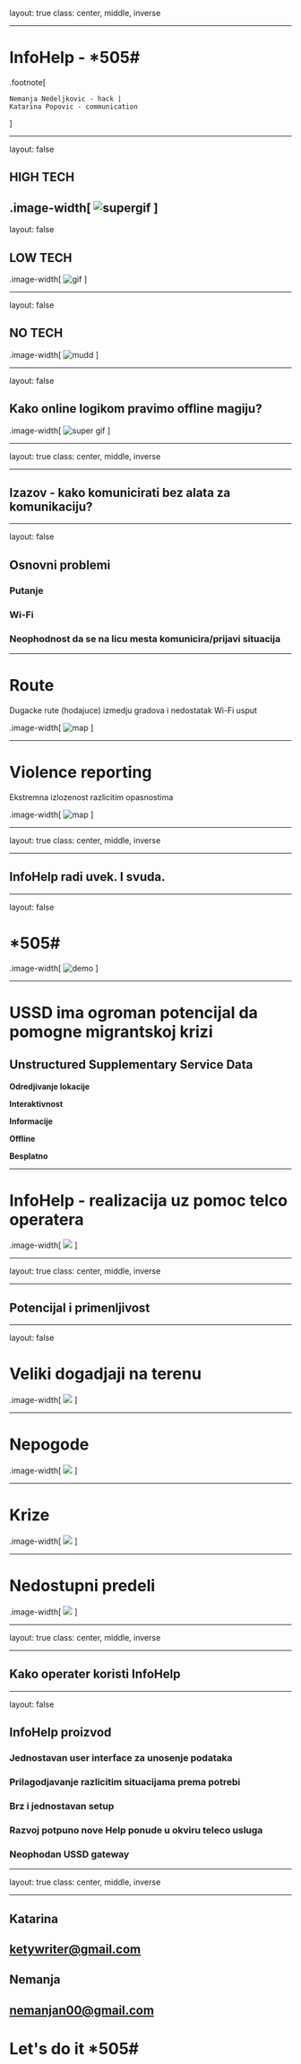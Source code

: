 layout: true
class: center, middle, inverse

---

# InfoHelp - *505# #

.footnote[

	Nemanja Nedeljkovic - hack |
	Katarina Popovic - communication
]

---
layout: false

## HIGH TECH
.image-width[
	![supergif](https://scontent-fra3-1.xx.fbcdn.net/hphotos-xpt1/t31.0-8/12973490_10209561736626839_5613499292984104897_o.jpg)
]
---
layout: false

## LOW TECH


.image-width[
	![gif](http://static1.uk.businessinsider.com/image/55f0339e9dd7cc21008b8f5c-3100-2325/rtx1rb6c.jpg)
]

---
layout: false


## NO TECH

.image-width[
	![mudd](https://scontent-fra3-1.xx.fbcdn.net/hphotos-xla1/v/t1.0-9/12512563_1678687205716540_9155691812786642715_n.jpg?oh=26fea97f331a8d37d5e03e67b47954e6&oe=57BF167C)
]

---

layout: false

## Kako online logikom pravimo offline magiju? 

.image-width[
	![super gif](https://49.media.tumblr.com/a7237fabec558257cdad24327ed1ddf2/tumblr_n2dnzn2fRz1su88r3o1_500.gif)
]

---

layout: true
class: center, middle, inverse

---

## Izazov - kako komunicirati bez alata za komunikaciju? 

---

layout: false

## Osnovni problemi

### **Putanje**


### **Wi-Fi**


### **Neophodnost da se na licu mesta komunicira/prijavi situacija**

---

# Route

Dugacke rute (hodajuce) izmedju gradova i nedostatak Wi-Fi usput

.image-width[
	![map](https://pbs.twimg.com/media/CO8rd3gWUAAkQJf.jpg:large)
]

---

# Violence reporting

Ekstremna izlozenost razlicitim opasnostima

.image-width[
	![map](http://media.phillyvoice.com/media/images/tmpV0LTHB.2e16d0ba.fill-735x490.jpg)
]

---

layout: true
class: center, middle, inverse

---

## InfoHelp radi uvek. I svuda.

---

layout: false

# *505# #

.image-width[
	![demo](http://i.imgur.com/bn9wJaM.gif)
]

---

# USSD ima ogroman potencijal da pomogne migrantskoj krizi

## **Unstructured Supplementary Service Data**

**Odredjivanje lokacije**

**Interaktivnost**

**Informacije**

**Offline**

**Besplatno**

---

# InfoHelp - realizacija uz pomoc telco operatera

.image-width[
	![](http://bif.rs/wp-content/uploads/2013/05/vip.jpg)
]

---

layout: true
class: center, middle, inverse

---

## Potencijal i primenljivost 

---

layout: false

# Veliki dogadjaji na terenu

.image-width[
	![](http://i.imgur.com/FcVzvuJ.jpg)
]

---

# Nepogode

.image-width[
	![](http://i.imgur.com/H58i01J.jpg)
]

---

# Krize

.image-width[
	![](http://i.imgur.com/5IYDYCO.jpg)
]

---

# Nedostupni predeli

.image-width[
	![](http://i.imgur.com/SEKwm7s.jpg)
]

---

layout: true
class: center, middle, inverse

---

## Kako operater koristi InfoHelp

---

layout: false

## InfoHelp proizvod

### **Jednostavan user interface za unosenje podataka**

### **Prilagodjavanje razlicitim situacijama prema potrebi**

### **Brz i jednostavan setup**

### **Razvoj potpuno nove Help ponude u okviru teleco usluga**

### **Neophodan USSD gateway**

---

layout: true
class: center, middle, inverse

---

## Katarina

## ketywriter@gmail.com

## Nemanja

## nemanjan00@gmail.com

# Let's do it *505# #

<style>
.image-width > img {
	width: 100%;
}
</style>

